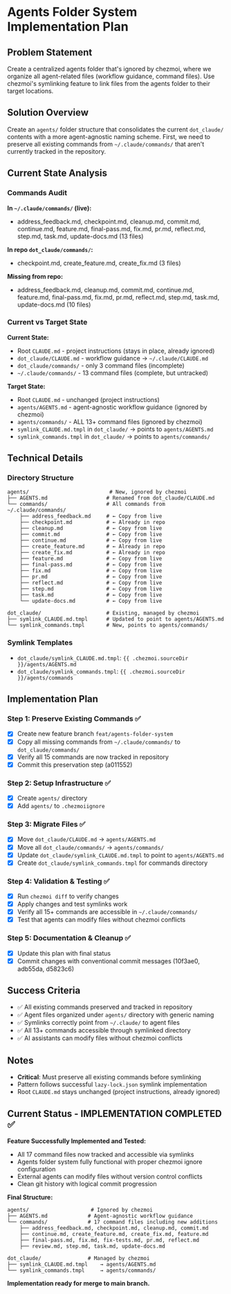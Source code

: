 # Agents Folder System Implementation Plan

## Problem Statement

Create a centralized agents folder that's ignored by chezmoi, where we organize all agent-related files (workflow guidance, command files). Use chezmoi's symlinking feature to link files from the agents folder to their target locations.

## Solution Overview

Create an `agents/` folder structure that consolidates the current `dot_claude/` contents with a more agent-agnostic naming scheme. First, we need to preserve all existing commands from `~/.claude/commands/` that aren't currently tracked in the repository.

## Current State Analysis

### Commands Audit
**In `~/.claude/commands/` (live):**
- address_feedback.md, checkpoint.md, cleanup.md, commit.md, continue.md, feature.md, final-pass.md, fix.md, pr.md, reflect.md, step.md, task.md, update-docs.md (13 files)

**In repo `dot_claude/commands/`:**
- checkpoint.md, create_feature.md, create_fix.md (3 files)

**Missing from repo:**
- address_feedback.md, cleanup.md, commit.md, continue.md, feature.md, final-pass.md, fix.md, pr.md, reflect.md, step.md, task.md, update-docs.md (10 files)

### Current vs Target State

**Current State:**
- Root `CLAUDE.md` - project instructions (stays in place, already ignored)
- `dot_claude/CLAUDE.md` - workflow guidance → `~/.claude/CLAUDE.md`
- `dot_claude/commands/` - only 3 command files (incomplete)
- `~/.claude/commands/` - 13 command files (complete, but untracked)

**Target State:**
- Root `CLAUDE.md` - unchanged (project instructions)
- `agents/AGENTS.md` - agent-agnostic workflow guidance (ignored by chezmoi)
- `agents/commands/` - ALL 13+ command files (ignored by chezmoi)
- `symlink_CLAUDE.md.tmpl` in `dot_claude/` → points to `agents/AGENTS.md`
- `symlink_commands.tmpl` in `dot_claude/` → points to `agents/commands/`

## Technical Details

### Directory Structure
```
agents/                          # New, ignored by chezmoi
├── AGENTS.md                   # Renamed from dot_claude/CLAUDE.md
└── commands/                   # All commands from ~/.claude/commands/
    ├── address_feedback.md     # ← Copy from live
    ├── checkpoint.md           # ← Already in repo
    ├── cleanup.md              # ← Copy from live
    ├── commit.md               # ← Copy from live
    ├── continue.md             # ← Copy from live
    ├── create_feature.md       # ← Already in repo
    ├── create_fix.md           # ← Already in repo
    ├── feature.md              # ← Copy from live
    ├── final-pass.md           # ← Copy from live
    ├── fix.md                  # ← Copy from live
    ├── pr.md                   # ← Copy from live
    ├── reflect.md              # ← Copy from live
    ├── step.md                 # ← Copy from live
    ├── task.md                 # ← Copy from live
    └── update-docs.md          # ← Copy from live

dot_claude/                     # Existing, managed by chezmoi
├── symlink_CLAUDE.md.tmpl      # Updated to point to agents/AGENTS.md
└── symlink_commands.tmpl       # New, points to agents/commands/
```

### Symlink Templates
- `dot_claude/symlink_CLAUDE.md.tmpl`: `{{ .chezmoi.sourceDir }}/agents/AGENTS.md`
- `dot_claude/symlink_commands.tmpl`: `{{ .chezmoi.sourceDir }}/agents/commands`

## Implementation Plan

### Step 1: Preserve Existing Commands ✅
- [x] Create new feature branch `feat/agents-folder-system`
- [x] Copy all missing commands from `~/.claude/commands/` to `dot_claude/commands/`
- [x] Verify all 15 commands are now tracked in repository
- [x] Commit this preservation step (a011552)

### Step 2: Setup Infrastructure ✅
- [x] Create `agents/` directory
- [x] Add `agents/` to `.chezmoiignore`

### Step 3: Migrate Files ✅
- [x] Move `dot_claude/CLAUDE.md` → `agents/AGENTS.md`
- [x] Move all `dot_claude/commands/` → `agents/commands/`
- [x] Update `dot_claude/symlink_CLAUDE.md.tmpl` to point to `agents/AGENTS.md`
- [x] Create `dot_claude/symlink_commands.tmpl` for commands directory

### Step 4: Validation & Testing ✅
- [x] Run `chezmoi diff` to verify changes
- [x] Apply changes and test symlinks work
- [x] Verify all 15+ commands are accessible in `~/.claude/commands/`
- [x] Test that agents can modify files without chezmoi conflicts

### Step 5: Documentation & Cleanup ✅
- [x] Update this plan with final status
- [x] Commit changes with conventional commit messages (10f3ae0, adb55da, d5823c6)

## Success Criteria

- ✅ All existing commands preserved and tracked in repository
- ✅ Agent files organized under `agents/` directory with generic naming
- ✅ Symlinks correctly point from `~/.claude/` to agent files
- ✅ All 13+ commands accessible through symlinked directory
- ✅ AI assistants can modify files without chezmoi conflicts

## Notes

- **Critical**: Must preserve all existing commands before symlinking
- Pattern follows successful `lazy-lock.json` symlink implementation
- Root `CLAUDE.md` stays unchanged (project instructions, already ignored)

## Current Status - IMPLEMENTATION COMPLETED ✅

**Feature Successfully Implemented and Tested:**
- All 17 command files now tracked and accessible via symlinks
- Agents folder system fully functional with proper chezmoi ignore configuration
- External agents can modify files without version control conflicts
- Clean git history with logical commit progression

**Final Structure:**
```
agents/                    # Ignored by chezmoi
├── AGENTS.md             # Agent-agnostic workflow guidance
└── commands/             # 17 command files including new additions
    ├── address_feedback.md, checkpoint.md, cleanup.md, commit.md
    ├── continue.md, create_feature.md, create_fix.md, feature.md
    ├── final-pass.md, fix.md, fix-tests.md, pr.md, reflect.md
    ├── review.md, step.md, task.md, update-docs.md

dot_claude/               # Managed by chezmoi
├── symlink_CLAUDE.md.tmpl    → agents/AGENTS.md
└── symlink_commands.tmpl     → agents/commands/
```

**Implementation ready for merge to main branch.**